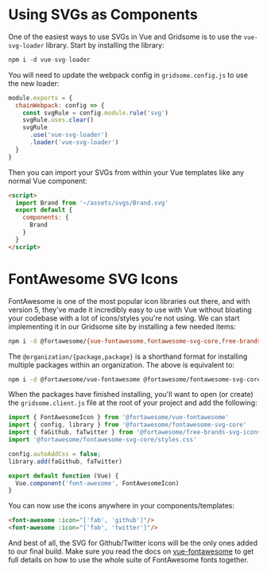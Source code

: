 # Using SVGs as Components
One of the easiest ways to use SVGs in Vue and Gridsome is to use the `vue-svg-loader` library. Start by installing the library:

```js
npm i -d vue-svg-loader
```

You will need to update the webpack config in `gridsome.config.js` to use the new loader:
```js
module.exports = {
  chainWebpack: config => {
    const svgRule = config.module.rule('svg')
    svgRule.uses.clear()
    svgRule
      .use('vue-svg-loader')
      .loader('vue-svg-loader')
  }
}
```

Then you can import your SVGs from within your Vue templates like any normal Vue component:
```html
<script>
  import Brand from '~/assets/svgs/Brand.svg'
  export default {
    components: {
      Brand
    }
  }
</script>
```

# FontAwesome SVG Icons

FontAwesome is one of the most popular icon libraries out there, and with version 5, they've made it incredibly easy to use with Vue without bloating your codebase with a lot of icons/styles you're not using. We can start implementing it in our Gridsome site by installing a few needed items:

```sh
npm i -d @fortawesome/{vue-fontawesome,fontawesome-svg-core,free-brands-svg-icons}
```

The `@organization/{package,package}` is a shorthand format for installing multiple packages within an organization. The above is equivalent to:

```sh
npm i -d @fortawesome/vue-fontawesome @fortawesome/fontawesome-svg-core @fortawesome/free-brands-svg-icons
```

When the packages have finished installing, you'll want to open (or create) the `gridsome.client.js` file at the root of your project and add the following:

```js
import { FontAwesomeIcon } from '@fortawesome/vue-fontawesome'
import { config, library } from '@fortawesome/fontawesome-svg-core'
import { faGithub, faTwitter } from '@fortawesome/free-brands-svg-icons'
import '@fortawesome/fontawesome-svg-core/styles.css'

config.autoAddCss = false;
library.add(faGithub, faTwitter)

export default function (Vue) {
  Vue.component('font-awesome', FontAwesomeIcon)
}
```

You can now use the icons anywhere in your components/templates:

```html
<font-awesome :icon="['fab', 'github']"/>
<font-awesome :icon="['fab', 'twitter']"/>
```

And best of all, the SVG for Github/Twitter icons will be the only ones added to our final build. Make sure you read the docs on [vue-fontawesome](https://github.com/FortAwesome/vue-fontawesome) to get full details on how to use the whole suite of FontAwesome fonts together.
